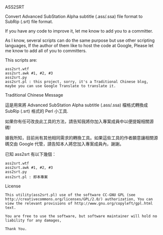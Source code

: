 ASS2SRT

Convert Advanced SubStation Alpha subtitle (.ass/.ssa) file format to SubRip (.srt) file format.

If you have any code to improve it, let me know to add you to a committer.

As I know, several scripts can do the same purpose but use other scripting languages, If the author of them like to host the code at Google, Please let me know to add all of you to committers.

This scripts are:

    ass2srt.wtf
    ass2srt.awk #1, #2, #3
    ass2srt.py
    ass2srt.pl : this project, sorry, it's a Traditional Chinese blog, maybe you can use Google Translate to translate it. 

Traditional Chinese Message

這是用來將 Advanced SubStation Alpha subtitle (.ass/.ssa) 檔格式轉換成 SubRip (.srt) 格式的 Perl 小工具.

如果你有任可改良此工具的方法，請告知我將你加入專案成員中以便提報相關源碼!

據我所知，目前尚有其他相同需求的轉換工具。如果這些工具的作者願意讓相關源碼交由 Google 代管，請告知本人將您加入專案成員內，謝謝。

已知 ass2srt 有以下幾個：

    ass2srt.wtf
    ass2srt.awk #1, #2, #3
    ass2srt.py
    ass2srt.pl : 即本專案 

License

    This utility(ass2srt.pl) use of the software CC-GNU GPL (see http://creativecommons.org/licenses/GPL/2.0/) authorization, You can view the relevant provisions of http://www.gnu.org/copyleft/gpl.html text. 

    You are free to use the software, but software maintainer will hold no liability for any damages, 

    Thank You. 

